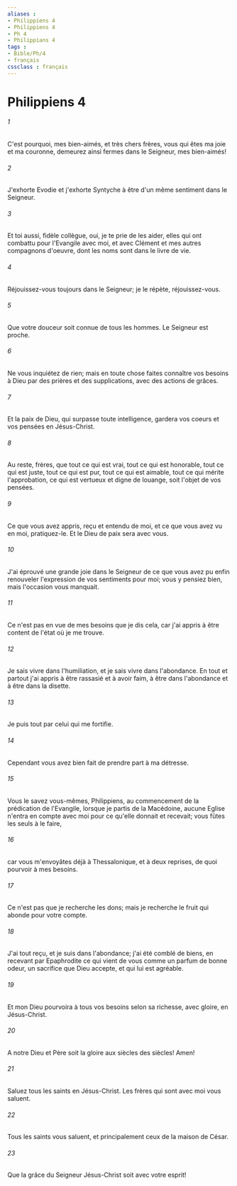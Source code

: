 ```yaml
---
aliases : 
- Philippiens 4
- Philippiens 4
- Ph 4
- Philippians 4
tags : 
- Bible/Ph/4
- français
cssclass : français
---
```


# Philippiens 4

###### 1
C'est pourquoi, mes bien-aimés, et très chers frères, vous qui êtes ma joie et ma couronne, demeurez ainsi fermes dans le Seigneur, mes bien-aimés!
###### 2
J'exhorte Evodie et j'exhorte Syntyche à être d'un même sentiment dans le Seigneur.
###### 3
Et toi aussi, fidèle collègue, oui, je te prie de les aider, elles qui ont combattu pour l'Evangile avec moi, et avec Clément et mes autres compagnons d'oeuvre, dont les noms sont dans le livre de vie.
###### 4
Réjouissez-vous toujours dans le Seigneur; je le répète, réjouissez-vous.
###### 5
Que votre douceur soit connue de tous les hommes. Le Seigneur est proche.
###### 6
Ne vous inquiétez de rien; mais en toute chose faites connaître vos besoins à Dieu par des prières et des supplications, avec des actions de grâces.
###### 7
Et la paix de Dieu, qui surpasse toute intelligence, gardera vos coeurs et vos pensées en Jésus-Christ.
###### 8
Au reste, frères, que tout ce qui est vrai, tout ce qui est honorable, tout ce qui est juste, tout ce qui est pur, tout ce qui est aimable, tout ce qui mérite l'approbation, ce qui est vertueux et digne de louange, soit l'objet de vos pensées.
###### 9
Ce que vous avez appris, reçu et entendu de moi, et ce que vous avez vu en moi, pratiquez-le. Et le Dieu de paix sera avec vous.
###### 10
J'ai éprouvé une grande joie dans le Seigneur de ce que vous avez pu enfin renouveler l'expression de vos sentiments pour moi; vous y pensiez bien, mais l'occasion vous manquait.
###### 11
Ce n'est pas en vue de mes besoins que je dis cela, car j'ai appris à être content de l'état où je me trouve.
###### 12
Je sais vivre dans l'humiliation, et je sais vivre dans l'abondance. En tout et partout j'ai appris à être rassasié et à avoir faim, à être dans l'abondance et à être dans la disette.
###### 13
Je puis tout par celui qui me fortifie.
###### 14
Cependant vous avez bien fait de prendre part à ma détresse.
###### 15
Vous le savez vous-mêmes, Philippiens, au commencement de la prédication de l'Evangile, lorsque je partis de la Macédoine, aucune Eglise n'entra en compte avec moi pour ce qu'elle donnait et recevait; vous fûtes les seuls à le faire,
###### 16
car vous m'envoyâtes déjà à Thessalonique, et à deux reprises, de quoi pourvoir à mes besoins.
###### 17
Ce n'est pas que je recherche les dons; mais je recherche le fruit qui abonde pour votre compte.
###### 18
J'ai tout reçu, et je suis dans l'abondance; j'ai été comblé de biens, en recevant par Epaphrodite ce qui vient de vous comme un parfum de bonne odeur, un sacrifice que Dieu accepte, et qui lui est agréable.
###### 19
Et mon Dieu pourvoira à tous vos besoins selon sa richesse, avec gloire, en Jésus-Christ.
###### 20
A notre Dieu et Père soit la gloire aux siècles des siècles! Amen!
###### 21
Saluez tous les saints en Jésus-Christ. Les frères qui sont avec moi vous saluent.
###### 22
Tous les saints vous saluent, et principalement ceux de la maison de César.
###### 23
Que la grâce du Seigneur Jésus-Christ soit avec votre esprit!
